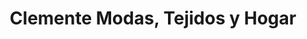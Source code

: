 ---
title: "Clemente Modas, Tejidos y Hogar"
url: /cehegin/clemente-modas-tejidos-y-hogar/
shop: Textil
---